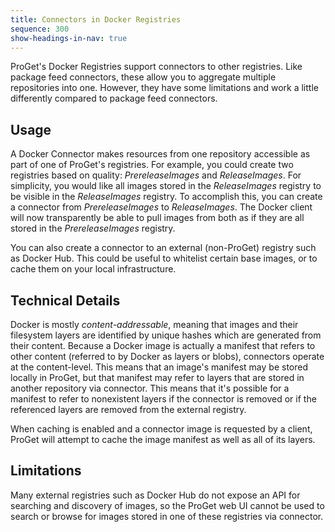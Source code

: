 ```yaml
---
title: Connectors in Docker Registries
sequence: 300
show-headings-in-nav: true
---
```


ProGet's Docker Registries support connectors to other registries. Like package feed connectors, these allow you to aggregate multiple repositories into one. However, they have some limitations and work a little differently compared to package feed connectors.

## Usage

A Docker Connector makes resources from one repository accessible as part of one of ProGet's registries. For example, you could create two registries based on quality: *PrereleaseImages* and *ReleaseImages*. For simplicity, you would like all images stored in the *ReleaseImages* registry to be visible in the *ReleaseImages* registry. To accomplish this, you can create a connector from *PrereleaseImages* to *ReleaseImages*. The Docker client will now transparently be able to pull images from both as if they are all stored in the *PrereleaseImages* registry.

You can also create a connector to an external (non-ProGet) registry such as Docker Hub. This could be useful to whitelist certain base images, or to cache them on your local infrastructure.

## Technical Details

Docker is mostly *content-addressable*, meaning that images and their filesystem layers are identified by unique hashes which are generated from their content. Because a Docker image is actually a manifest that refers to other content (referred to by Docker as layers or blobs), connectors operate at the content-level. This means that an image's manifest may be stored locally in ProGet, but that manifest may refer to layers that are stored in another repository via connector. This means that it's possible for a manifest to refer to nonexistent layers if the connector is removed or if the referenced layers are removed from the external registry.

When caching is enabled and a connector image is requested by a client, ProGet will attempt to cache the image manifest as well as all of its layers.

## Limitations

Many external registries such as Docker Hub do not expose an API for searching and discovery of images, so the ProGet web UI cannot be used to search or browse for images stored in one of these registries via connector.
